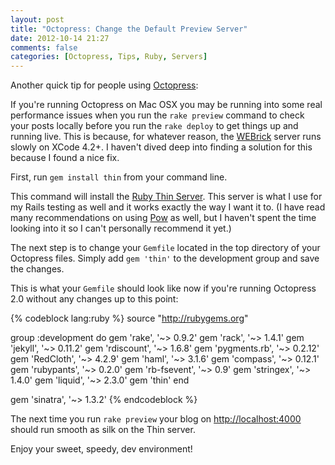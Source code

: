```yaml
---
layout: post
title: "Octopress: Change the Default Preview Server"
date: 2012-10-14 21:27
comments: false
categories: [Octopress, Tips, Ruby, Servers]
---
```


Another quick tip for people using [Octopress](http://octopress.org/):

If you're running Octopress on Mac OSX you may be running into some real
performance issues when you run the `rake preview` command to check your
posts locally before you run the `rake deploy` to get things up and
running live. This is because, for whatever reason, the
[WEBrick](http://www.ruby-doc.org/stdlib-1.9.3/libdoc/webrick/rdoc/index.html) server runs slowly on
XCode 4.2+. I haven't dived deep into finding a solution for this
because I found a nice fix.

First, run `gem install thin` from your command line.

This command will install the [Ruby Thin Server](http://code.macournoyer.com/thin/). This server is what I use
for my Rails testing as well and it works exactly the way I want it to.
(I have read many recommendations on using [Pow](http://pow.cx/) as
well, but I haven't spent the time looking into it so I can't personally
recommend it yet.)

The next step is to change your `Gemfile` located in the top directory
of your Octopress files.  Simply add `gem 'thin'` to the development
group and save the changes. 

This is what your `Gemfile` should look like now if you're running
Octopress 2.0 without any changes up to this point:

{% codeblock lang:ruby %}
source "http://rubygems.org"

group :development do
  gem 'rake', '~> 0.9.2'
  gem 'rack', '~> 1.4.1'
  gem 'jekyll', '~> 0.11.2'
  gem 'rdiscount', '~> 1.6.8'
  gem 'pygments.rb', '~> 0.2.12'
  gem 'RedCloth', '~> 4.2.9'
  gem 'haml', '~> 3.1.6'
  gem 'compass', '~> 0.12.1'
  gem 'rubypants', '~> 0.2.0'
  gem 'rb-fsevent', '~> 0.9'
  gem 'stringex', '~> 1.4.0'
  gem 'liquid', '~> 2.3.0'
  gem 'thin'
end

gem 'sinatra', '~> 1.3.2'
{% endcodeblock %}

The next time you run `rake preview` your blog on
<http://localhost:4000> should run smooth as silk on the Thin server.

Enjoy your sweet, speedy, dev environment!
